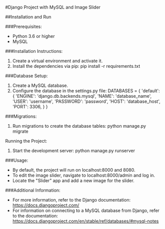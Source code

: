 #Django Project with MySQL and Image Slider

##Installation and Run

###Prerequisites:

* Python 3.6 or higher
* MySQL

###Installation Instructions:

1. Create a virtual environment and activate it.
2. Install the dependencies via pip:
pip install -r requirements.txt


###Database Setup:

1. Create a MySQL database.
2. Configure the database in the settings.py file:
DATABASES = {
    'default': {
        'ENGINE': 'django.db.backends.mysql',
        'NAME': 'database_name',
        'USER': 'username',
        'PASSWORD': 'password',
        'HOST': 'database_host',
        'PORT': 3306,
    }
}


###Migrations:

1. Run migrations to create the database tables:
python manage.py migrate


Running the Project:

1. Start the development server:
python manage.py runserver


###Usage:

* By default, the project will run on localhost:8000 and 8080.
* To edit the image slider, navigate to localhost:8000/admin and log in.
* Locate the "Slider" app and add a new image for the slider.

###Additional Information:

* For more information, refer to the Django documentation: https://docs.djangoproject.com/
* For information on connecting to a MySQL database from Django, refer to the documentation: https://docs.djangoproject.com/en/stable/ref/databases/#mysql-notes
